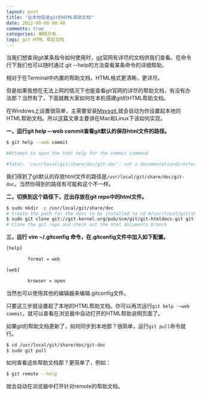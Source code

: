 ```yaml
---
layout: post
title: "在本地安装git的HTML帮助文档"
date: 2012-08-08 00:48
comments: true
categories: 编程开发
tags: git HTML 帮助文档
---
```


当我们想查询git某条指令如何使用时，[git](http://git-scm.com/documentation)官网有详尽的文档供我们查看。在命令行下我们也可以随时通过 git --help的方法查看某条命令的详细帮助。

相对于在Terminal中内置的帮助文档，HTML格式更清晰，更详尽。

但是如果我想在无法上网的情况下也能查看git官网的详尽的帮助文档，有没有办法那？当然有了，下面就教大家如何在本机搭建git的HTML帮助文档。

在Windows上设置很简单，主需要安装[Msysgit](http://code.google.com/p/msysgit/),就会自动为你设置起本地的HTML帮助文档。所以这篇文章主要讲在Mac和Linux下该如何实现。

<!-- more -->

**一，运行git help –-web commit查看git默认的保存html文件的路径。**

```bash
$ git help --web commit

#Attempt to open the html help for the commit command

#fatal: '/usr/local/git/share/doc/git-doc': not a documentationdirectory.
```


我们得到了git默认的存放html文件的路径是`/usr/local/git/share/doc/git-doc`。当然你得到的路径有可能和这个不一样。

**二，切换到这个路径下，迁出存放在git repo中的html文件。**

```bash
$ sudo mkdir -p /usr/local/git/share/doc
# Create the path for the docs to be installed to cd #/usr/local/git/share/doc
$ sudo git clone git://git.kernel.org/pub/scm/git/git-htmldocs.git git-doc
# Clone the git repo and check out the html documents branch
```

**三，运行 vim ~/.gitconfig 命令，在.gitconfig文件中加入如下配置。**

```xml
[help]

        format = web

[web]

        browser = open
```

当然也可以使用其他的编辑器来编辑.gitconfig文件。

只要这三步就设置起了本地的HTML帮助文档。你可以再次运行`git help -–web commit`，就可以查看在浏览器中自动打开的HTML帮助说明页面了。

如果git的帮助文档更新了，如何同步到本地那？很简单，运行`git pull`命令就行。

```bash
$ cd /usr/local/git/share/doc/git-doc
$ sudo git pull
```

如何查看这些帮助文档那？更简单了，例如：

```bash
$ git remote --help
```

就会自动在浏览器中打开针对remote的帮助文档。